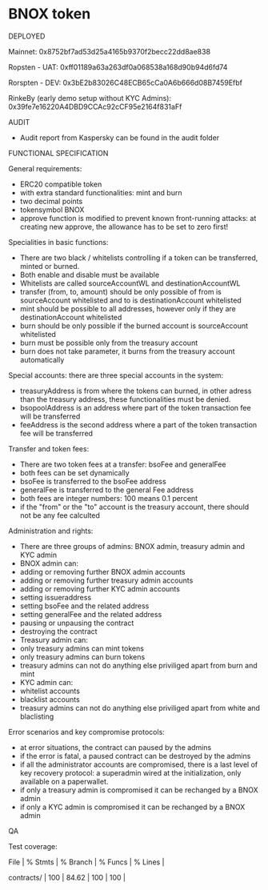 # BNOX token 

DEPLOYED

Mainnet: 0x8752bf7ad53d25a4165b9370f2becc22dd8ae838

Ropsten - UAT: 0xff01189a63a263df0a068538a168d90b94d6fd74

Rorspten - DEV: 0x3bE2b83026C48ECB65cCa0A6b666d08B7459Efbf

RinkeBy (early demo setup without KYC Admins): 0x39fe7e16220A4DBD9CCAc92cCF95e2164f831aFf 


AUDIT

- Audit report from Kaspersky can be found in the audit folder


FUNCTIONAL SPECIFICATION

General requirements:
- ERC20 compatible token
- with extra standard functionalities: mint and burn
- two decimal points
- tokensymbol BNOX
- approve function is modified to prevent known front-running attacks: at creating new approve, the allowance has to be set to zero first! 

Specialities in basic functions:
- There are two black / whitelists controlling if a token can be transferred, minted or burned. 
- Both enable and disable must be available
- Whitelists are called sourceAccountWL and destinationAccountWL
- transfer (from, to, amount) should be only possible of from is sourceAccount whitelisted and to is destinationAccount whitelisted
- mint should be possible to all addresses, however only if they are destinationAccount whitelisted
- burn should be only possible if the burned account is sourceAccount whitelisted
- burn must be possible only from the treasury account
- burn does not take parameter, it burns from the treasury account automatically

Special accounts: there are three special accounts in the system:
- treasuryAddress is from where the tokens can  burned, in other adress than the treasury address, these functionalities must be denied.
- bsopoolAddress is an address where part of the token transaction fee will be transferred
- feeAddress is the second address where a part of the token transaction fee will be transferred

Transfer and token fees:
- There are two token fees at a transfer: bsoFee and generalFee
- both fees can be set dynamically
- bsoFee is transferred to the bsoFee address
- generalFee is transferred to the general Fee address
- both fees are integer numbers: 100 means 0.1 percent
- if the "from" or the "to" account is the treasury account, there should not be any fee calculted 

Administration and rights: 
- There are three groups of admins: BNOX admin, treasury admin and KYC admin
- BNOX admin can:
 - adding or removing further BNOX admin accounts
 - adding or removing further treasury admin accounts
 - adding or removing further KYC admin accounts
 - setting issueraddress
 - setting bsoFee and the related address
 - setting generalFee and the related address
 - pausing or unpausing the contract
 - destroying the contract
- Treasury admin can:
 - only treasury admins can mint tokens
 - only treasury admins can burn tokens
 - treasury admins can not do anything else priviliged apart from burn and mint
- KYC admin can:
 - whitelist accounts
 - blacklist accounts
 - treasury admins can not do anything else priviliged apart from white and blaclisting

Error scenarios and key compromise protocols:
- at error situations, the contract can paused by the admins
- if the error is fatal, a paused contract can be destroyed by the admins
- if all the administrator accounts are compromised, there is a last level of key recovery protocol: a superadmin wired at the initialization, only available on a paperwallet.  
- if only a treasury admin is compromised it can be rechanged by a BNOX admin
- if only a KYC admin is compromised it can be rechanged by a BNOX admin

QA

Test coverage:

File                  |  % Stmts | % Branch |  % Funcs |  % Lines |

contracts/           |      100 |    84.62 |      100 |      100 |   
